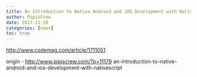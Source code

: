 ```yaml
---
title: An Introduction to Native Android and iOS Development with NativeScript
author: PipisCrew
date: 2017-11-10
categories: [news]
toc: true
---
```


http://www.codemag.com/article/1711051

origin - http://www.pipiscrew.com/?p=11179 an-introduction-to-native-android-and-ios-development-with-nativescript
